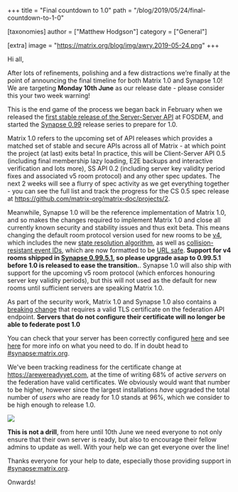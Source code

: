 +++
title = "Final countdown to 1.0"
path = "/blog/2019/05/24/final-countdown-to-1-0"

[taxonomies]
author = ["Matthew Hodgson"]
category = ["General"]

[extra]
image = "https://matrix.org/blog/img/awry.2019-05-24.png"
+++

Hi all,

After lots of refinements, polishing and a few distractions we’re finally at the point of announcing the final timeline for both Matrix 1.0 and Synapse 1.0! We are targeting __Monday 10th June__ as our release date - please consider this your two week warning!

This is the end game of the process we began back in February when we released the [first stable release of the Server-Server API](https://matrix.org/blog/2019/02/04/matrix-at-fosdem-2019) at FOSDEM, and started the [Synapse 0.99](https://matrix.org/blog/2019/02/05/synapse-0-99-0) release series to prepare for 1.0.

Matrix 1.0 refers to the upcoming set of API releases which provides a matched set of stable and secure APIs across all of Matrix - at which point the project (at last) exits beta! In practice, this will be Client-Server API 0.5 (including final membership lazy loading, E2E backups and interactive verification and lots more), SS API 0.2 (including server key validity period fixes and associated v5 room protocol) and any other spec updates. The next 2 weeks will see a flurry of spec activity as we get everything together - you can see the full list and track the progress for the CS 0.5 spec release at https://github.com/matrix-org/matrix-doc/projects/2.

Meanwhile, Synapse 1.0 will be the reference implementation of Matrix 1.0, and so makes the changes required to implement Matrix 1.0 and close all currently known security and stability issues and thus exit beta. This means changing the default room protocol version used for new rooms to be [v4](https://github.com/matrix-org/matrix-doc/blob/37871106c6fc6013c17b5711fb93853fff140267/proposals/2002-rooms-v4.md), which includes the new [state resolution algorithm](https://github.com/matrix-org/matrix-doc/blob/f714aaadd011ac736d779f8460202a8d95799123/proposals/1442-state-resolution.md), as well as [collision-resistant event IDs](https://github.com/matrix-org/matrix-doc/blob/erikj/event_id_hashes/proposals/1659-event-id-as-hashes.md), which are now formatted to be [URL safe](https://github.com/matrix-org/matrix-doc/blob/rav/proposal/no_slash_in_event_id/proposals/1884-replace-slashes-in-event_ids.md). **Support for v4 rooms shipped in [Synapse 0.99.5.1](https://matrix.org/blog/2019/05/21/synapse-0-99-5-1-released), so please upgrade asap to 0.99.5.1 before 1.0 is released to ease the transition.**. Synapse 1.0 will also ship with support for the upcoming v5 room protocol (which enforces honouring server key validity periods), but this will not used as the default for new rooms until sufficient servers are speaking Matrix 1.0.

As part of the security work, Matrix 1.0 and Synapse 1.0 also contains a [breaking change](https://github.com/matrix-org/synapse/blob/master/docs/MSC1711_certificates_FAQ.md#it-used-to-work-just-fine-why-are-you-breaking-everything) that requires a valid TLS certificate on the federation API endpoint. __Servers that do not configure their certificate will no longer be able to federate post 1.0__

You can check that your server has been correctly configured [here](https://federationtester.matrix.org/) and see [here](https://github.com/matrix-org/synapse/blob/master/docs/MSC1711_certificates_FAQ.md) for more info on what you need to do. If in doubt head to [#synapse:matrix.org](https://matrix.to/#/#synapse:matrix.org).

We've been tracking readiness for the certificate change at https://arewereadyyet.com, at the time of writing 68% of active _servers_ on the federation have valid certificates. We obviously would want that number to be higher, however since the largest installations _have_ upgraded the total number of _users_ who are ready for 1.0 stands at 96%, which we consider to be high enough to release 1.0.

![](/blog/img/awry.2019-05-24.png)

**This is not a drill**, from here until 10th June we need everyone to not only ensure that their own server is ready, but also to encourage their fellow admins to update as well. With your help we can get everyone over the line!


Thanks everyone for your help to date, especially those providing support in [#synapse:matrix.org](https://matrix.to/#/#synapse:matrix.org).

Onwards!


